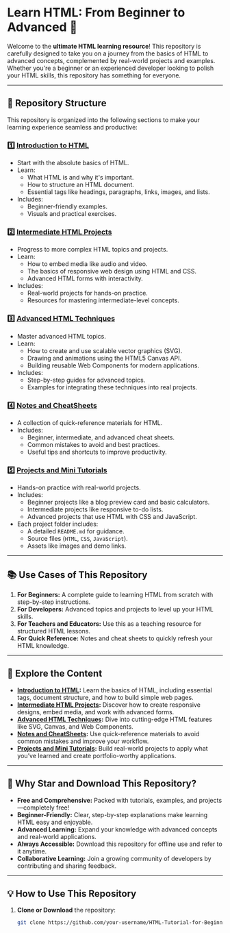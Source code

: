 # Learn HTML: From Beginner to Advanced 🚀

Welcome to the **ultimate HTML learning resource**! This repository is carefully designed to take you on a journey from the basics of HTML to advanced concepts, complemented by real-world projects and examples. Whether you're a beginner or an experienced developer looking to polish your HTML skills, this repository has something for everyone.

---

## 📂 Repository Structure

This repository is organized into the following sections to make your learning experience seamless and productive:

### 1️⃣ **[Introduction to HTML](./01-Introduction-to-HTML)**
   - Start with the absolute basics of HTML.
   - Learn:
     - What HTML is and why it's important.
     - How to structure an HTML document.
     - Essential tags like headings, paragraphs, links, images, and lists.
   - Includes:
     - Beginner-friendly examples.
     - Visuals and practical exercises.

### 2️⃣ **[Intermediate HTML Projects](./02-Intermediate-HTML-Projects)**
   - Progress to more complex HTML topics and projects.
   - Learn:
     - How to embed media like audio and video.
     - The basics of responsive web design using HTML and CSS.
     - Advanced HTML forms with interactivity.
   - Includes:
     - Real-world projects for hands-on practice.
     - Resources for mastering intermediate-level concepts.

### 3️⃣ **[Advanced HTML Techniques](./03-Advanced-HTML-Techniques)**
   - Master advanced HTML topics.
   - Learn:
     - How to create and use scalable vector graphics (SVG).
     - Drawing and animations using the HTML5 Canvas API.
     - Building reusable Web Components for modern applications.
   - Includes:
     - Step-by-step guides for advanced topics.
     - Examples for integrating these techniques into real projects.

### 4️⃣ **[Notes and CheatSheets](./Notes-and-CheatSheets)**
   - A collection of quick-reference materials for HTML.
   - Includes:
     - Beginner, intermediate, and advanced cheat sheets.
     - Common mistakes to avoid and best practices.
     - Useful tips and shortcuts to improve productivity.

### 5️⃣ **[Projects and Mini Tutorials](./Projects-and-Mini-Tutorials)**
   - Hands-on practice with real-world projects.
   - Includes:
     - Beginner projects like a blog preview card and basic calculators.
     - Intermediate projects like responsive to-do lists.
     - Advanced projects that use HTML with CSS and JavaScript.
   - Each project folder includes:
     - A detailed `README.md` for guidance.
     - Source files (`HTML`, `CSS`, `JavaScript`).
     - Assets like images and demo links.

---

## 📚 Use Cases of This Repository

1. **For Beginners:** A complete guide to learning HTML from scratch with step-by-step instructions.
2. **For Developers:** Advanced topics and projects to level up your HTML skills.
3. **For Teachers and Educators:** Use this as a teaching resource for structured HTML lessons.
4. **For Quick Reference:** Notes and cheat sheets to quickly refresh your HTML knowledge.

---

## 🔗 Explore the Content

- **[Introduction to HTML](./01-Introduction-to-HTML):** Learn the basics of HTML, including essential tags, document structure, and how to build simple web pages.
- **[Intermediate HTML Projects](./02-Intermediate-HTML-Projects):** Discover how to create responsive designs, embed media, and work with advanced forms.
- **[Advanced HTML Techniques](./03-Advanced-HTML-Techniques):** Dive into cutting-edge HTML features like SVG, Canvas, and Web Components.
- **[Notes and CheatSheets](./Notes-and-CheatSheets):** Use quick-reference materials to avoid common mistakes and improve your workflow.
- **[Projects and Mini Tutorials](./Projects-and-Mini-Tutorials):** Build real-world projects to apply what you’ve learned and create portfolio-worthy applications.

---

## 🌟 Why Star and Download This Repository?

- **Free and Comprehensive:** Packed with tutorials, examples, and projects—completely free!
- **Beginner-Friendly:** Clear, step-by-step explanations make learning HTML easy and enjoyable.
- **Advanced Learning:** Expand your knowledge with advanced concepts and real-world applications.
- **Always Accessible:** Download this repository for offline use and refer to it anytime.
- **Collaborative Learning:** Join a growing community of developers by contributing and sharing feedback.

---

## 💡 How to Use This Repository

1. **Clone or Download** the repository:
   ```bash
   git clone https://github.com/your-username/HTML-Tutorial-for-Beginners-to-Advanced.git
